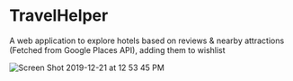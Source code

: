 # TravelHelper
A web application to explore hotels based on reviews &amp; nearby attractions (Fetched from Google Places API), adding them to wishlist


![Screen Shot 2019-12-21 at 12 53 45 PM](https://user-images.githubusercontent.com/23554810/71313682-feab8c00-23f0-11ea-96a0-430f3d1546d6.png)

